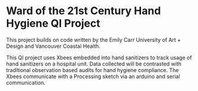 # Ward of the 21st Century Hand Hygiene QI Project

This project builds on code written by the Emily Carr University of Art + Design and Vancouver Coastal Health.

This QI project uses Xbees embedded into hand sanitizers to track usage of hand sanitizers on a hospital unit. Data collected will be contrasted with traditional observation based audits for hand hygiene compliance. The Xbees communicate with a Processing sketch via an arduino and serial communication.
